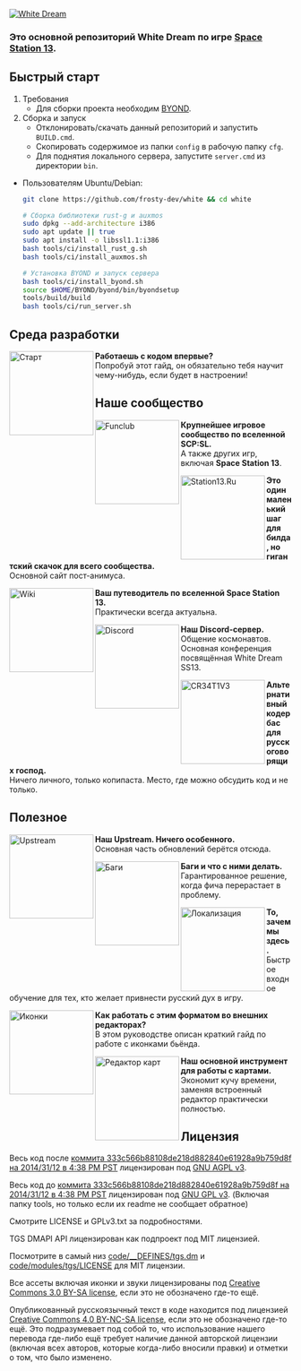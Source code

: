 [![White Dream](https://i.imgur.com/Fwih1xN.gif)](#) 
### Это основной репозиторий White Dream по игре [Space Station 13](https://station13.ru/). 

## Быстрый старт
1. Требования
	* Для сборки проекта необходим [BYOND](https://www.byond.com/download/).
2. Сборка и запуск
	* Отклонировать/скачать данный репозиторий и запустить `BUILD.cmd`.
	* Скопировать содержимое из папки `config` в рабочую папку `cfg`.
	* Для поднятия локального сервера, запустите `server.cmd` из директории `bin`.

* Пользователям Ubuntu/Debian:
	```bash
	git clone https://github.com/frosty-dev/white && cd white

	# Сборка библиотеки rust-g и auxmos
	sudo dpkg --add-architecture i386
	sudo apt update || true
	sudo apt install -o libssl1.1:i386
	bash tools/ci/install_rust_g.sh
	bash tools/ci/install_auxmos.sh

	# Установка BYOND и запуск сервера
	bash tools/ci/install_byond.sh
	source $HOME/BYOND/byond/bin/byondsetup
	tools/build/build
	bash tools/ci/run_server.sh
	```

## Среда разработки
[<img src="https://i.imgur.com/FMf8JBF.png" alt="Старт" width="150" align="left">](https://hackmd.io/@fdev/SJDYI8iR8)
**Работаешь с кодом впервые?**<br>Попробуй этот гайд, он обязательно тебя научит чему-нибудь, если будет в настроении!

## Наше сообщество
[<img src="https://i.imgur.com/NhGX9XW.png" alt="Funclub" width="150" align="left">](https://funclub.pro)
**Крупнейшее игровое сообщество по вселенной SCP:SL.**<br>А также других игр, включая **Space Station 13**.

[<img src="https://i.imgur.com/o40zWyV.png" alt="Station13.Ru" width="150" align="left">](https://station13.ru)
**Это один маленький шаг для билда, но гигантский скачок для всего сообщества.**<br>Основной сайт пост-анимуса.

[<img src="https://i.imgur.com/7iYrb2J.png" alt="Wiki" width="150" align="left">](https://wiki.station13.ru)
**Ваш путеводитель по вселенной Space Station 13.**<br>Практически всегда актуальна.
<!--
[<img src="https://i.imgur.com/dUdgAL5.png" alt="Forum" width="150" align="left">](https://forum.station13.ru)
**Наш форум. Скопление живых трупов и заблудших душ.**<br> Лучшее место для свободных дискуссий на любые темы.
-->
[<img src="https://i.imgur.com/lOHdByt.png" alt="Discord" width="150" align="left">](https://discord.station13.ru/)
**Наш Discord-сервер.**<br>Общение космонавтов. Основная конференция посвящённая White Dream SS13.

[<img src="https://i.imgur.com/eQF6BOl.png" alt="CR34T1V3" width="150" align="left">](https://discord.gg/fRsn7RxdQp)
**Альтернативный кодербас для русскоговорящих господ.**<br>Ничего личного, только копипаста. Место, где можно обсудить код и не только.

## Полезное
[<img src="https://i.imgur.com/ZOxkRtD.png" alt="Upstream" width="150" align="left">](https://github.com/tgstation/tgstation)
**Наш Upstream. Ничего особенного.**<br>Основная часть обновлений берётся отсюда.

[<img src="https://i.imgur.com/RwAIgu6.png" alt="Баги" width="150" align="left">](https://hackmd.io/IiFh5OR4S-q9JNzos8gWaw)
**Баги и что с ними делать.**<br>Гарантированное решение, когда фича перерастает в проблему.

[<img src="https://i.imgur.com/estrNVg.png" alt="Локализация" width="150" align="left">](https://hackmd.io/8mn18B1yTY6ki0Xy-JifCw)
**То, зачем мы здесь.**<br>Быстрое входное обучение для тех, кто желает привнести русский дух в игру.

[<img src="https://i.imgur.com/ZKyWpgK.png" alt="Иконки" width="150" align="left">](https://hackmd.io/vdsXbe-hSgyLtAzddg8yyQ)
**Как работать с этим форматом во внешних редакторах?**<br>В этом руководстве описан краткий гайд по работе с иконками бьёнда.

[<img src="https://i.imgur.com/uCDQuc4.png" alt="Редактор карт" width="150" align="left">](https://github.com/SpaiR/StrongDMM/releases)
**Наш основной инструмент для работы с картами.**<br>Экономит кучу времени, заменяя встроенный редактор практически полностью.


## Лицензия

Весь код после [коммита 333c566b88108de218d882840e61928a9b759d8f на 2014/31/12 в 4:38 PM PST](https://github.com/frosty-dev/white-dream-main/commit/333c566b88108de218d882840e61928a9b759d8f) лицензирован под [GNU AGPL v3](https://www.gnu.org/licenses/agpl-3.0.html).

Весь код до [коммита 333c566b88108de218d882840e61928a9b759d8f на 2014/31/12 в 4:38 PM PST](https://github.com/frosty-dev/white-dream-main/commit/333c566b88108de218d882840e61928a9b759d8f) лицензирован под [GNU GPL v3](https://www.gnu.org/licenses/gpl-3.0.html).
(Включая папку tools, но только если их readme не сообщает обратное)

Смотрите LICENSE и GPLv3.txt за подробностями.

TGS DMAPI API лицензирован как подпроект под MIT лицензией.

Посмотрите в самый низ [code/__DEFINES/tgs.dm](./code/__DEFINES/tgs.dm) и [code/modules/tgs/LICENSE](./code/modules/tgs/LICENSE) для MIT лицензии.

Все ассеты включая иконки и звуки лицензированы под [Creative Commons 3.0 BY-SA license](https://creativecommons.org/licenses/by-sa/3.0/), если это не обозначено где-то ещё.

Опубликованный русскоязычный текст в коде находится под лицензией [Creative Commons 4.0 BY-NC-SA license](https://creativecommons.org/licenses/by-nc-sa/4.0/), если это не обозначено где-то ещё. Это подразумевает под собой то, что использование нашего перевода где-либо ещё требует наличие данной авторской лицензии (включая всех авторов, которые когда-либо вносили правки) и отметки о том, что было изменено.

